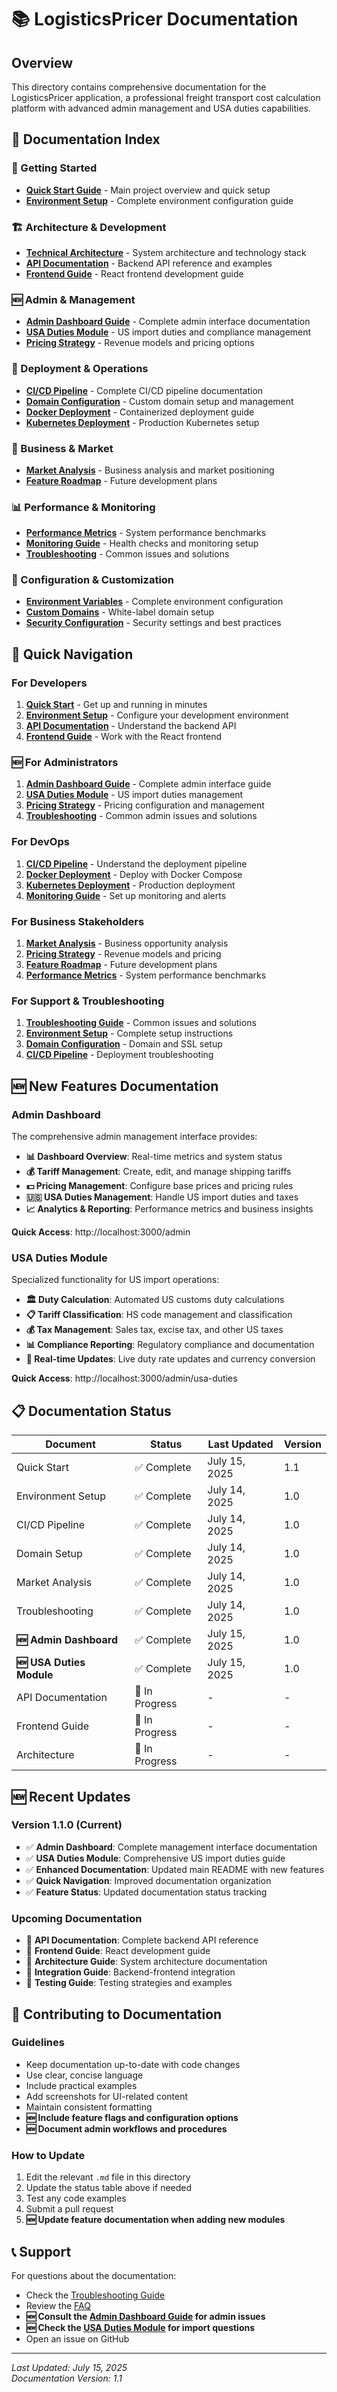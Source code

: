 # 📚 LogisticsPricer Documentation

## Overview

This directory contains comprehensive documentation for the LogisticsPricer application, a professional freight transport cost calculation platform with advanced admin management and USA duties capabilities.

## 📖 Documentation Index

### 🚀 Getting Started
- **[Quick Start Guide](../README.md)** - Main project overview and quick setup
- **[Environment Setup](environment-setup.md)** - Complete environment configuration guide

### 🏗️ Architecture & Development
- **[Technical Architecture](architecture.md)** - System architecture and technology stack
- **[API Documentation](api-docs.md)** - Backend API reference and examples
- **[Frontend Guide](frontend-guide.md)** - React frontend development guide

### 🆕 Admin & Management
- **[Admin Dashboard Guide](admin-dashboard.md)** - Complete admin interface documentation
- **[USA Duties Module](usa-duties.md)** - US import duties and compliance management
- **[Pricing Strategy](pricing-strategy.md)** - Revenue models and pricing options

### 🚀 Deployment & Operations
- **[CI/CD Pipeline](ci-cd-pipeline.md)** - Complete CI/CD pipeline documentation
- **[Domain Configuration](domain-setup.md)** - Custom domain setup and management
- **[Docker Deployment](docker-deployment.md)** - Containerized deployment guide
- **[Kubernetes Deployment](kubernetes-deployment.md)** - Production Kubernetes setup

### 💼 Business & Market
- **[Market Analysis](market-analysis.md)** - Business analysis and market positioning
- **[Feature Roadmap](roadmap.md)** - Future development plans

### 📊 Performance & Monitoring
- **[Performance Metrics](performance.md)** - System performance benchmarks
- **[Monitoring Guide](monitoring.md)** - Health checks and monitoring setup
- **[Troubleshooting](troubleshooting.md)** - Common issues and solutions

### 🔧 Configuration & Customization
- **[Environment Variables](environment-variables.md)** - Complete environment configuration
- **[Custom Domains](custom-domains.md)** - White-label domain setup
- **[Security Configuration](security.md)** - Security settings and best practices

## 🎯 Quick Navigation

### For Developers
1. **[Quick Start](../README.md)** - Get up and running in minutes
2. **[Environment Setup](environment-setup.md)** - Configure your development environment
3. **[API Documentation](api-docs.md)** - Understand the backend API
4. **[Frontend Guide](frontend-guide.md)** - Work with the React frontend

### 🆕 For Administrators
1. **[Admin Dashboard Guide](admin-dashboard.md)** - Complete admin interface guide
2. **[USA Duties Module](usa-duties.md)** - US import duties management
3. **[Pricing Strategy](pricing-strategy.md)** - Pricing configuration and management
4. **[Troubleshooting](troubleshooting.md)** - Common admin issues and solutions

### For DevOps
1. **[CI/CD Pipeline](ci-cd-pipeline.md)** - Understand the deployment pipeline
2. **[Docker Deployment](docker-deployment.md)** - Deploy with Docker Compose
3. **[Kubernetes Deployment](kubernetes-deployment.md)** - Production deployment
4. **[Monitoring Guide](monitoring.md)** - Set up monitoring and alerts

### For Business Stakeholders
1. **[Market Analysis](market-analysis.md)** - Business opportunity analysis
2. **[Pricing Strategy](pricing-strategy.md)** - Revenue models and pricing
3. **[Feature Roadmap](roadmap.md)** - Future development plans
4. **[Performance Metrics](performance.md)** - System performance benchmarks

### For Support & Troubleshooting
1. **[Troubleshooting Guide](troubleshooting.md)** - Common issues and solutions
2. **[Environment Setup](environment-setup.md)** - Complete setup instructions
3. **[Domain Configuration](domain-setup.md)** - Domain and SSL setup
4. **[CI/CD Pipeline](ci-cd-pipeline.md)** - Deployment troubleshooting

## 🆕 New Features Documentation

### Admin Dashboard
The comprehensive admin management interface provides:

- **📊 Dashboard Overview**: Real-time metrics and system status
- **💰 Tariff Management**: Create, edit, and manage shipping tariffs
- **💵 Pricing Management**: Configure base prices and pricing rules
- **🇺🇸 USA Duties Management**: Handle US import duties and taxes
- **📈 Analytics & Reporting**: Performance metrics and business insights

**Quick Access**: http://localhost:3000/admin

### USA Duties Module
Specialized functionality for US import operations:

- **🏛️ Duty Calculation**: Automated US customs duty calculations
- **📋 Tariff Classification**: HS code management and classification
- **💰 Tax Management**: Sales tax, excise tax, and other US taxes
- **📊 Compliance Reporting**: Regulatory compliance and documentation
- **🔄 Real-time Updates**: Live duty rate updates and currency conversion

**Quick Access**: http://localhost:3000/admin/usa-duties

## 📋 Documentation Status

| Document | Status | Last Updated | Version |
|----------|--------|--------------|---------|
| Quick Start | ✅ Complete | July 15, 2025 | 1.1 |
| Environment Setup | ✅ Complete | July 14, 2025 | 1.0 |
| CI/CD Pipeline | ✅ Complete | July 14, 2025 | 1.0 |
| Domain Setup | ✅ Complete | July 14, 2025 | 1.0 |
| Market Analysis | ✅ Complete | July 14, 2025 | 1.0 |
| Troubleshooting | ✅ Complete | July 14, 2025 | 1.0 |
| **🆕 Admin Dashboard** | ✅ Complete | July 15, 2025 | 1.0 |
| **🆕 USA Duties Module** | ✅ Complete | July 15, 2025 | 1.0 |
| API Documentation | 🔄 In Progress | - | - |
| Frontend Guide | 🔄 In Progress | - | - |
| Architecture | 🔄 In Progress | - | - |

## 🆕 Recent Updates

### Version 1.1.0 (Current)
- ✅ **Admin Dashboard**: Complete management interface documentation
- ✅ **USA Duties Module**: Comprehensive US import duties guide
- ✅ **Enhanced Documentation**: Updated main README with new features
- ✅ **Quick Navigation**: Improved documentation organization
- ✅ **Feature Status**: Updated documentation status tracking

### Upcoming Documentation
- 🔄 **API Documentation**: Complete backend API reference
- 🔄 **Frontend Guide**: React development guide
- 🔄 **Architecture Guide**: System architecture documentation
- 🔄 **Integration Guide**: Backend-frontend integration
- 🔄 **Testing Guide**: Testing strategies and examples

## 🔄 Contributing to Documentation

### Guidelines
- Keep documentation up-to-date with code changes
- Use clear, concise language
- Include practical examples
- Add screenshots for UI-related content
- Maintain consistent formatting
- **🆕 Include feature flags and configuration options**
- **🆕 Document admin workflows and procedures**

### How to Update
1. Edit the relevant `.md` file in this directory
2. Update the status table above if needed
3. Test any code examples
4. Submit a pull request
5. **🆕 Update feature documentation when adding new modules**

## 📞 Support

For questions about the documentation:
- Check the [Troubleshooting Guide](troubleshooting.md)
- Review the [FAQ](faq.md)
- **🆕 Consult the [Admin Dashboard Guide](admin-dashboard.md) for admin issues**
- **🆕 Check the [USA Duties Module](usa-duties.md) for import questions**
- Open an issue on GitHub

---

*Last Updated: July 15, 2025*  
*Documentation Version: 1.1* 